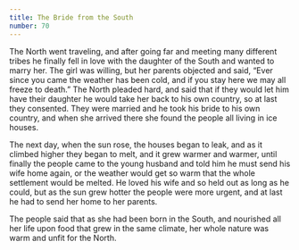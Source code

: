 ```yaml
---
title: The Bride from the South
number: 70
---
```

The North went traveling, and after going far and meeting many different tribes he finally fell in love with the daughter of the South and wanted to marry her. The girl was willing, but her parents objected and said, “Ever since you came the weather has been cold, and if you stay here we may all freeze to death.” The North pleaded hard, and said that if they would let him have their daughter he would take her back to his own country, so at last they consented. They were married and he took his bride to his own country, and when she arrived there she found the people all living in ice houses.

The next day, when the sun rose, the houses began to leak, and as it climbed higher they began to melt, and it grew warmer and warmer, until finally the people came to the young husband and told him he must send his wife home again, or the weather would get so warm that the whole settlement would be melted. He loved his wife and so held out as long as he could, but as the sun grew hotter the people were more urgent, and at last he had to send her home to her parents.

The people said that as she had been born in the South, and nourished all her life upon food that grew in the same climate, her whole nature was warm and unfit for the North.
